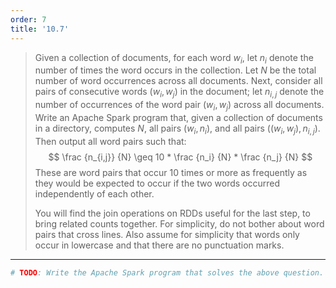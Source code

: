 ```yaml
---
order: 7
title: '10.7'
---
```

> Given a collection of documents, for each word $w_i$, let $n_i$ denote the 
> number of times the word occurs in the collection. Let $N$ be the total number 
> of word occurrences across all documents. Next, consider all pairs of consecutive
> words $(w_i, w_j)$ in the document; let $n_{i,j}$ denote the number of occurrences of the 
> word pair $(w_i, w_j)$ across all documents. Write an Apache Spark program that, given 
> a collection of documents in a directory, computes $N$, all pairs $(w_i, n_i)$, and 
> all pairs $((w_i, w_j), n_{i,j})$. Then output all word pairs such that: 
> $$
> \frac {n_{i,j}}  {N}  \geq 10 * \frac {n_i} {N} * \frac {n_j} {N}
> $$ 
> These are word pairs that occur 10 times or more as frequently as they would be expected to 
> occur if the two words occurred independently of each other. 
> 
> You will find the join operations on RDDs useful for the last step, to bring related counts
> together. For simplicity, do not bother about word pairs that cross lines. Also assume for 
> simplicity that words only occur in lowercase and that there are no punctuation marks. 

--------------------------------

```python
# TODO: Write the Apache Spark program that solves the above question. 
```